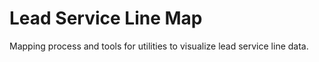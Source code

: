 # Lead Service Line Map
Mapping process and tools for utilities to visualize lead service line data.
